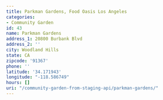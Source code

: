 ```yaml
---
title: Parkman Gardens, Food Oasis Los Angeles
categories:
- Community Garden
id: 43
name: Parkman Gardens
address_1: 20800 Burbank Blvd
address_2: ''
city: Woodland Hills
state: CA
zipcode: '91367'
phone: ''
latitude: '34.171943'
longitude: "-118.586749"
hours: []
uri: "/community-garden-from-staging-api/parkman-gardens/"
---
```


